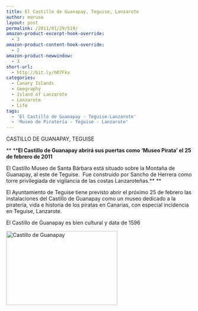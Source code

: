```yaml
---
title: El Castillo de Guanapay, Teguise, Lanzarote
author: marusa
layout: post
permalink: /2011/01/29/519/
amazon-product-excerpt-hook-override:
  - 3
amazon-product-content-hook-override:
  - 2
amazon-product-newwindow:
  - 3
short-url:
  - http://bit.ly/hR7Fkv
categories:
  - Canary Islands
  - Geography
  - Island of Lanzarote
  - Lanzarote
  - Life
tags:
  - 'El Castillo de Guanapay - Teguise-Lanzarote'
  - 'Museo de Piratería - Teguise - Lanzarote'
---
```

CASTILLO DE GUANAPAY, TEGUISE

** ****El Castillo de Guanapay abrirá sus puertas como &#8216;Museo Pirata&#8217; el 25 de febrero de 2011**

[][1]

El Castillo Museo de Santa Bárbara está situado sobre la Montaña de Guanapay, al este de Teguise.  Fue construido por Sancho de Herrera como torre privilegiada de vigilancia de las costas Lanzaroteñas.** **

El Ayuntamiento de Teguise tiene previsto abrir el próximo 25 de febrero las instalaciones del Castillo de Guanapay como un museo dedicado a la piratería, vida e historia de los piratas en Canarias, con especial incidencia en Teguise, Lanzarote.

El Castillo de Guanapay es bien cultural y data de 1596

[<img class="alignnone size-medium wp-image-524" src="http://blogs.bikecrawler.com/wp-content/uploads/2011/01/guanapay-300x200.jpg" alt="Castillo de Guanapay" width="300" height="200" />][2]

 [1]: http://2.bp.blogspot.com/_IJ5x_Bl_hnY/TMV_TGDTisI/AAAAAAAAQek/n8Tw7ln-eqg/s1600/castilloguanapay.jpg
 [2]: http://blogs.bikecrawler.com/wp-content/uploads/2011/01/guanapay.jpg